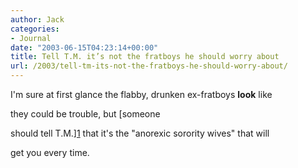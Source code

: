 ```yaml
---
author: Jack
categories:
- Journal
date: "2003-06-15T04:23:14+00:00"
title: Tell T.M. it’s not the fratboys he should worry about
url: /2003/tell-tm-its-not-the-fratboys-he-should-worry-about/
---
```


I'm sure at first glance the flabby, drunken ex-fratboys **look** like
  

  
they could be trouble, but [someone
  

  
should tell T.M.][1] that it's the "anorexic sorority wives" that will
  

  
get you every time.

 [1]: http://www.tmcamp.com/